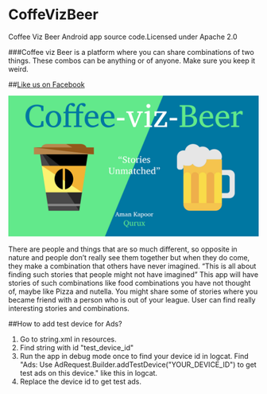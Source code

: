 # CoffeVizBeer
Coffee Viz Beer Android app source code.Licensed under Apache 2.0

###Coffee viz Beer is a platform where you can share combinations of two things. These combos can be anything or of anyone. Make sure you keep it weird.

##[Like us on Facebook](www.facebook.com/coffeevizbeer)

![Coffee Viz Beer](/15069044_945563148914026_8773361373992254835_o.jpg)

There are people and things that are so much different, so opposite in nature and people don’t
really see them together but when they do come, they make a combination that others have
never imagined.
“This is all about finding such stories that people might not have imagined”
This app will have stories of such combinations like food combinations you have not thought of,
maybe like Pizza and nutella.
You might share some of stories where you became friend with a person who is out of your
league.
User can find really interesting stories and combinations.

##How to add test device for Ads?
1. Go to string.xml in resources.
2. Find string with id "test_device_id"
3. Run the app in debug mode once to find your device id in logcat.
   Find "Ads: Use AdRequest.Builder.addTestDevice("YOUR_DEVICE_ID") to get test ads on this device." like this in logcat.
3. Replace the device id to get test ads.